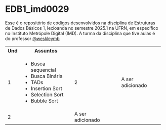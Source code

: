 # EDB1_imd0029

Esse é o repositório de códigos desenvolvidos na disciplina de Estruturas de Dados Básicos 1, lecioanda no semestre 2025.1 na UFRN, em específico no Instituto Metrópole Digital (IMD). A turma da disciplina que tive aulas é do professor <a href="https://github.com/weskleymb"> @weskleymb</a>

<table>
  <tbody>
    <tr>
      <th>Und</th>
      <th align="center">Assuntos</th>
    </tr>
      <td>1</td>
      <td align="left">
         <ul>
          <li>Busca sequencial</li>
          <li>Busca Binária</li>
          <li>TADs</li>
          <li>Insertion Sort</li>
          <li>Selection Sort</li>
          <li>Bubble Sort</li>
        </ul>
      </td>
      <td>2</td>
      <td align="left">
        <td>A ser adicionado</td>
      </td>
    </tr>
     <td>2</td>
      <td align="left">
        <td>A ser adicionado</td>
      </td>
    </tr>
  </tbody>
</table>
